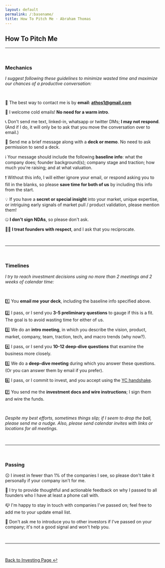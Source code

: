 ```yaml
---
layout: default
permalink: /:basename/
title: How To Pitch Me · Abraham Thomas
---
```


## How To Pitch Me

----

<br/> 

### Mechanics

*I suggest following these guidelines to minimize wasted time and maximize our chances of a productive conversation:*

<br/>

📧 The best way to contact me is by **email: athos1@gmail.com** 

🧊 I welcome cold emails!  **No need for a warm intro**.

📞 Don't send me text, linked-in, whatsapp or twitter DMs; **I may not respond**. (And if I do, it will only be to ask that you move the conversation over to email.)

📝 Send me a brief message along with a **deck or memo**.  No need to ask permission to send a deck.  

ℹ️ Your message should include the following **baseline info**: what the company does; founder background(s); company stage and traction; how much you're raising; and at what valuation.

❗️ Without this info, I will either ignore your email, or respond asking you to fill in the blanks, so please **save time for both of us** by including this info from the start.

💡 If you have a **secret or special insight** into your market, unique expertise, or intriguing early signals of market pull / product validation, please mention them!

🤐 **I don't sign NDAs**, so please don't ask.

🙇‍♂️ **I treat founders with respect**, and I ask that you reciprocate.




<br/>

----

<br/>


### Timelines

*I try to reach investment decisions using no more than 2 meetings and 2 weeks of calendar time:*

<br/>

1️⃣ You **email me your deck**, including the baseline info specified above.

2️⃣ I pass, or I send you **3-5 preliminary questions** to gauge if this is a fit.  The goal is to avoid wasting time for either of us.

3️⃣ We do an **intro meeting**, in which you describe the vision, product, market, company, team, traction, tech, and macro trends (why now?).  

4️⃣ I pass, or I send you **10-12 deep-dive questions** that examine the business more closely.

5️⃣ We do a **deep-dive meeting** during which you answer these questions.  (Or you can answer them by email if you prefer).

6️⃣ I pass, or I commit to invest, and you accept using the [YC handshake](https://www.ycombinator.com/handshake/).

7️⃣ You send me the **investment docs and wire instructions**; I sign them and wire the funds.

<br/>

*Despite my best efforts, sometimes things slip; if I seem to drop the ball, please send me a nudge.  Also, please send calendar invites with links or locations for all meetings.* 

<br/>

----

<br/>


### Passing

☹️ I invest in fewer than 1% of the companies I see, so please don't take it personally if your company isn't for me.

📝 I try to provide thoughtful and actionable feedback on why I passed to all founders who I have at least a phone call with.

📪 I'm happy to stay in touch with companies I've passed on; feel free to add me to your update email list.

🤝 Don't ask me to introduce you to other investors if I've passed on your company; it's not a good signal and won't help you.

<br/>

----

<br/>

[Back to Investing Page ↩](/investing)